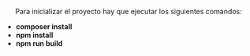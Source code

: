 <p align="center">
Para inicializar el proyecto hay que ejecutar los siguientes comandos:
</p>

- **composer install**
- **npm install**
- **npm run build**

